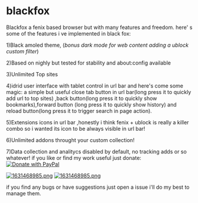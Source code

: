 # blackfox
Blackfox a fenix based browser but  with many features and freedom.
here' s some of the features i ve implemented in black fox:

1)Black amoled theme, (*bonus dark mode for web content adding a ublock custom filter*)

2)Based on nighly but tested for stability and about:config available

3)Unlimited Top sites

4)idrid user interface with tablet control in url bar and here's come some magic: a simple but useful close tab button in url bar(long press it to quickly add url to top sites) ,back button(long press it to quickly show bookmarks),forward button (long press it to quickly show history) and reload button(long press it to trigger search in page action).

5)Extensions icons in url bar ,honestly i think fenix + ublock is really a killer combo so i wanted its icon to be always visible in url bar!

6)Unlimited addons throught your custom collection!

7)Data collection and analitycs disabled by default,
no tracking adds or so whatever! if you like or find my work useful just donate:
<a href="https://www.paypal.com/donate?hosted_button_id=X7RUVKKWHKTVN" > 
<img src="https://raw.githubusercontent.com/stefan-niedermann/paypal-donate-button/master/paypal-donate-button.png" alt="Donate with PayPal" />
</a>


[![1631468985.png](https://i.postimg.cc/sft2jPws/1631468985.png)](https://postimg.cc/Lh3Sv1cb)
[![1631468985.png](https://i.postimg.cc/Qtt25PNw/1631468985.png)](https://postimg.cc/KK6ph0MD)

if you find any bugs or have suggestions just open a issue i'll do my best to manage them.
